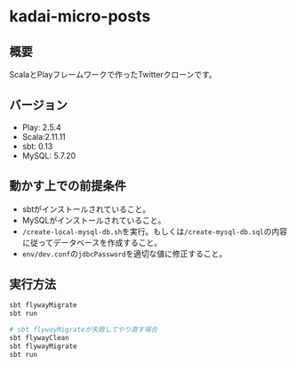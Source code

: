 # kadai-micro-posts

## 概要
ScalaとPlayフレームワークで作ったTwitterクローンです。

## バージョン
- Play: 2.5.4
- Scala:2.11.11
- sbt: 0.13
- MySQL: 5.7.20

## 動かす上での前提条件
- sbtがインストールされていること。
- MySQLがインストールされていること。
- `/create-local-mysql-db.sh`を実行。もしくは`/create-mysql-db.sql`の内容に従ってデータベースを作成すること。
- `env/dev.conf`の`jdbcPassword`を適切な値に修正すること。

## 実行方法
```bash
sbt flywayMigrate
sbt run
```

```bash
# sbt flywayMigrateが失敗してやり直す場合
sbt flywayClean
sbt flywayMigrate
sbt run
```


